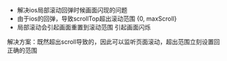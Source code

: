 * 解决ios局部滚动回弹时候画面闪现的问题
* 由于ios的回弹，导致scrollTop超出滚动范围 {0, maxScroll}
* 局部滚动会引起画面重置到滚动范围 引起画面闪烁


解决方案：既然超出scroll导致的，因此可以监听页面滚动，超出范围立刻设置回正确的范围
